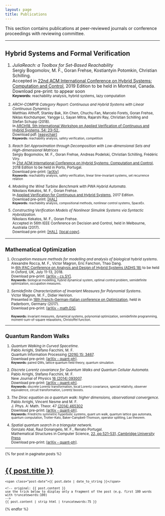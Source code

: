 ```yaml
---
layout: page
title: Publications
---
```


This section contains publications at peer-reviewed journals or conference proceedings
with reviewing committee.

---

## Hybrid Systems and Formal Verification

1. *JuliaReach: a Toolbox for Set-Based Reachability* <br> Sergiy Bogomolov, M. F., Goran Frehse, Kostiantyin Potomkin, Christian Schilling.<br> Accepted in [22nd ACM International Conference on Hybrid Systems: Computation and Control](http://hscc2019.eecs.umich.edu/),
2019 Edition to be held in Montreal, Canada.
<br> Download pre-print: to appear soon
<br><small> **Keywords:** reachability analysis, hybrid systems, lazy computation

1. *ARCH-COMP18 Category Report: Continuous and Hybrid Systems with Linear Continuous Dynamics* <br>
Matthias Althoff, Stanley Bak, Xin Chen, Chuchu Fan, Marcelo Forets, Goran Frehse, Niklas Kochdumper, Yangge Li, Sayan Mitra, Rajarshi Ray, Christian Schilling and Stefan Schupp (2018). <br>
In [ARCH18. 5th International Workshop on Applied Verification of Continuous and Hybrid Systems, 54: 23–52.](https://dblp.org/db/conf/adhs/arch2018.html).
<br> Download pdf: [[easychair]](https://easychair.org/publications/paper/4cGr)
<br><small> **Keywords:** reachability analysis, safety verification, competition </small>

1. *Reach Set Approximation through Decomposition with Low-dimensional Sets and High-dimensional Matrices* <br> Sergiy Bogomolov, M. F., Goran Frehse, Andreas Podelski, Christian Schilling, Frédéric Viry.<br>  In [21st ACM International Conference on Hybrid Systems: Computation and Control](https://www.hscc2018.deib.polimi.it/),
2018 Edition to be held in Porto, Portugal.
<br> Download pre-print: [[arXiv]](https://arxiv.org/abs/1801.09526)
<br><small> **Keywords:** reachability analysis, safety verification, linear time-invariant systems, set recurrence relation </small>

2. *Modeling the Wind Turbine Benchmark with PWA Hybrid Automata.* <br>
Nikolaos Kekatos, M. F., Goran Frehse. <br> In [Applied Verification for Continuous and Hybrid Systems](http://cps-vo.org/group/ARCH), 2017 Edition. <br> Download pre-print: [[HAL]](https://hal.archives-ouvertes.fr/hal-01508674) <br> <small> **Keywords:** reachability analysis, compositional methods, nonlinear control systems, SpaceEx. </small>

3. *Constructing Verification Models of Nonlinear Simulink Systems via Syntactic Hybridization.*  <br> Nikolaos Kekatos, M. F., Goran Frehse.<br>  Accepted in 56th IEEE Conference on Decision and Control, held in Melbourne, Australia (2017). <br> Download pre-print: [[HAL]](https://hal.archives-ouvertes.fr/hal-01487658), [[local copy]]({{site.url}}/assets/papers/synlin_v2.pdf).

---

## Mathematical Optimization

1. *Occupation measure methods for modelling and analysis of biological hybrid systems*. <br> Alexandre Rocca, M. F., Victor Magron, Eric Fanchon, Thao Dang.<br>
In [6th IFAC Conference on Analysis and Design of Hybrid Systems (ADHS 18)](https://www.cs.ox.ac.uk/conferences/ADHS18/) to be held in Oxford, UK, July 11-13, 2018.
<br> Download pre-print: [[arXiv - cs.SY]](https://arxiv.org/abs/1710.03158).<br>
<small> **Keywords:** biological modelling, hybrid dynamical system, optimal control problem, semidefinite optimization, occupation measures. </small>

2. *Semidefinite Characterization of Invariant Measures for  Polynomial Systems*.
<br> Victor Magron, M. F., Didier Henrion. <br>
Presented in [18th French-German-Italian conference on Optimization](https://math.uni-paderborn.de/ag/mathematik-und-ihre-anwendungen/fgi-2017/), held in Paderborn, Germany (2017).
<br> Download pre-print: [[arXiv - math.DS]](https://arxiv.org/abs/1807.00754).<br>
<br> <small> **Keywords:** invariant measures, dynamical systems, polynomial optimization, semidefinite programming, moment-sum-of-square relaxations, Christoffel function. </small>

---

## Quantum Random Walks

1. *Quantum Walking in Curved Spacetime.* <br> Pablo Arrighi, Stefano Facchini, M. F. <br>  Quantum Information Processing [(2016) 15: 3467](http://link.springer.com/article/10.1007/s11128-016-1335-7). <br> Download pre-print: [[arXiv - quant-ph]](https://arxiv.org/abs/1505.07023). <br> <small> **Keywords:** paired QWs, lattice quantum field theory, quantum simulation. </small>

2. *Discrete Lorentz covariance for Quantum Walks and Quantum Cellular Automata.* <br> Pablo Arrighi, Stefano Facchini, M. F. <br> New Journal of Physics  [16 (2014) 093007](http://iopscience.iop.org/1367-2630/16/9/093007/). <br> Download pre-print: [[arXiv - quant-ph]](http://arxiv.org/abs/1404.4499). <br> <small> **Keywords:** discrete Lorentz transformation, local Lorentz covariance, special relativity, observer equivalence, circuit transformation, Lorentz boosts. </small>

3. *The Dirac equation as a quantum walk: higher dimensions, observational
convergence.* <br> Pablo Arrighi, Vincent Nesme and M. F. <br> J. Phys. A: Math. Theor. 47 [(2014) 465302](http://iopscience.iop.org/1751-8121/47/46/465302/) <br> Download pre-print: [[arXiv - quant-ph]](http://arxiv.org/abs/1307.3524). <br> <small> **Keywords:** Friedrichs symmetric hyperbolic systems, quant
um walk, quantum lattice gas automata, quantum computation, Trotter-Kato, Baker-Campbell-Thomson, operator splitting, Lax theorem. </small>

4. *Spatial quantum search in a triangular network.* <br> Gonzalo Abal, Raul Donangelo, M. F., Renato Portugal. <br> Mathematical
Structures in Computer Science,  [22, pp 521-531, Cambridge
University Press](http://journals.cambridge.org/action/displayAbstract?fromPage=online&aid=8544748&fileId=S0960129511000600) <br>
Download pre-print: [[arXiv - quant-ph]](http://arxiv.org/abs/1009.1422).

---

<div class="posts">
  {% for post in paginator.posts %}
  <div class="post">
    <h1 class="post-title">
      <a href="{{ site.baseurl }}/{{ post.url }}">
        {{ post.title }}
      </a>
    </h1>

    <span class="post-date">{{ post.date | date_to_string }}</span>

    <!-- original: {{ post.content }}
    use the trick below to display only a fragment of the post (e.g. first 100 words with truncatewords:100)
    -->
    {{ post.content | strip_html | truncatewords:75 }}  
  </div>
  {% endfor %}
</div>
